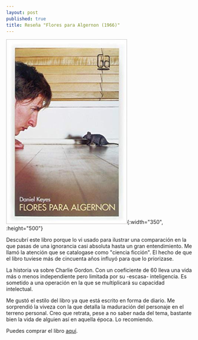 ```yaml
---
layout: post
published: true
title: Reseña "Flores para Algernon (1966)"
---
```

![](/assets/floresparaalgernongranangular.jpg){:width="350", :height="500"}

Descubrí este libro porque lo vi usado para ilustrar una comparación en la que pasas de una ignorancia casi absoluta hasta un gran entendimiento. Me llamó la atención que se catalogase como "ciencia ficción". El hecho de que el libro tuviese más de cincuenta años influyó para que lo priorizase.

La historia va sobre Charlie Gordon. Con un coeficiente de 60 lleva una vida más o menos independiente pero limitada por su -escasa- inteligencia. Es sometido a una operación en la que se multiplicará su capacidad intelectual.

Me gustó el estilo del libro ya que está escrito en forma de diario. Me sorprendió la viveza con la que detalla la maduración del personaje en el terreno personal. Creo que retrata, pese a no saber nada del tema, bastante bien la vida de alguien así en aquella época. Lo recomiendo.

Puedes comprar el libro [aquí](https://amazon.es/dp/846751146X).
